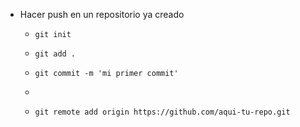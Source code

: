 - Hacer push en un repositorio ya creado
	- ```git
	  git init
	  ```
	- ```git
	  git add .
	  ```
	- ```git
	  git commit -m 'mi primer commit'
	  ```
	-
	- ```git
	  git remote add origin https://github.com/aqui-tu-repo.git
	  ```